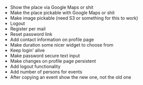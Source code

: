  - Show the place via Google Maps or shit
 - Make the place pickable with Google Maps or shit
 - Make image pickable (need S3 or something for this to work)
 - Logout
 - Register per mail
 - Reset password link
 - Add contact information on profile page
 - Make duration some nicer widget to choose from
 - Keep login' alive
 - Make password secure text input
 - Make changes on profile page persistent
 - Add logout functionality
 - Add number of persons for events
 - After copying an event show the new one, not the old one